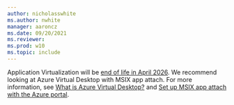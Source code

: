 ```yaml
---
author: nicholasswhite
ms.author: nwhite
manager: aaroncz
ms.date: 09/20/2021
ms.reviewer: 
ms.prod: w10
ms.topic: include
---
```


Application Virtualization will be [end of life in April 2026](/lifecycle/announcements/mdop-extended). We recommend looking at Azure Virtual Desktop with MSIX app attach. For more information, see [What is Azure Virtual Desktop?](/azure/virtual-desktop/overview) and [Set up MSIX app attach with the Azure portal](/azure/virtual-desktop/app-attach-azure-portal).
